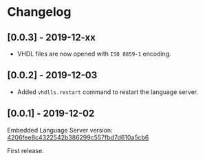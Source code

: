 # Changelog

## [0.0.3] - 2019-12-xx
- VHDL files are now opened with `ISO 8859-1` encoding.

## [0.0.2] - 2019-12-03
- Added `vhdlls.restart` command to restart the language server.

## [0.0.1] - 2019-12-02
Embedded Language Server version: [4206fee8c4322542b386299c557fbd7d610a5cb6](https://github.com/kraigher/rust_hdl)

First release.
